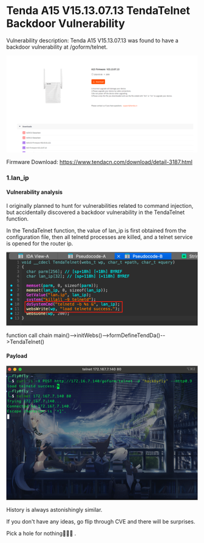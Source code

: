 # Tenda A15 V15.13.07.13 TendaTelnet Backdoor Vulnerability

Vulnerability description: Tenda A15 V15.13.07.13 was found to have a backdoor vulnerability at /goform/telnet.

![1.png](./img/1.png)

Firmware Download: https://www.tendacn.com/download/detail-3187.html

### 1.lan_ip

#### Vulnerability analysis

I originally planned to hunt for vulnerabilities related to command injection, but accidentally discovered a backdoor vulnerability in the TendaTelnet function. 

In the TendaTelnet function, the value of lan_ip is first obtained from the configuration file, then all telnetd processes are killed, and a telnet service is opened for the router ip.

![2.png](./img/2.png)

function call chain main()-->initWebs()-->formDefineTendDa()-->TendaTelnet()

#### Payload

![3.png](./img/3.png)

History is always astonishingly similar. 

If you don't have any ideas, go flip through CVE and there will be surprises. 

Pick a hole for nothing🤣🤣🤣 .



  

